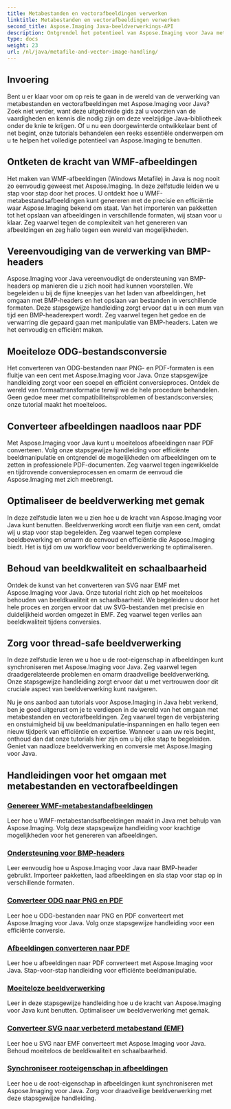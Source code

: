 ```yaml
---
title: Metabestanden en vectorafbeeldingen verwerken
linktitle: Metabestanden en vectorafbeeldingen verwerken
second_title: Aspose.Imaging Java-beeldverwerkings-API
description: Ontgrendel het potentieel van Aspose.Imaging voor Java met onze stapsgewijze tutorials. Maak eenvoudig WMF-metabestand-images, verwerkt BMP-headers en meer.
type: docs
weight: 23
url: /nl/java/metafile-and-vector-image-handling/
---
```

## Invoering

Bent u er klaar voor om op reis te gaan in de wereld van de verwerking van metabestanden en vectorafbeeldingen met Aspose.Imaging voor Java? Zoek niet verder, want deze uitgebreide gids zal u voorzien van de vaardigheden en kennis die nodig zijn om deze veelzijdige Java-bibliotheek onder de knie te krijgen. Of u nu een doorgewinterde ontwikkelaar bent of net begint, onze tutorials behandelen een reeks essentiële onderwerpen om u te helpen het volledige potentieel van Aspose.Imaging te benutten.

## Ontketen de kracht van WMF-afbeeldingen

Het maken van WMF-afbeeldingen (Windows Metafile) in Java is nog nooit zo eenvoudig geweest met Aspose.Imaging. In deze zelfstudie leiden we u stap voor stap door het proces. U ontdekt hoe u WMF-metabestandsafbeeldingen kunt genereren met de precisie en efficiëntie waar Aspose.Imaging bekend om staat. Van het importeren van pakketten tot het opslaan van afbeeldingen in verschillende formaten, wij staan voor u klaar. Zeg vaarwel tegen de complexiteit van het genereren van afbeeldingen en zeg hallo tegen een wereld van mogelijkheden.

## Vereenvoudiging van de verwerking van BMP-headers

Aspose.Imaging voor Java vereenvoudigt de ondersteuning van BMP-headers op manieren die u zich nooit had kunnen voorstellen. We begeleiden u bij de fijne kneepjes van het laden van afbeeldingen, het omgaan met BMP-headers en het opslaan van bestanden in verschillende formaten. Deze stapsgewijze handleiding zorgt ervoor dat u in een mum van tijd een BMP-headerexpert wordt. Zeg vaarwel tegen het gedoe en de verwarring die gepaard gaan met manipulatie van BMP-headers. Laten we het eenvoudig en efficiënt maken.

## Moeiteloze ODG-bestandsconversie

Het converteren van ODG-bestanden naar PNG- en PDF-formaten is een fluitje van een cent met Aspose.Imaging voor Java. Onze stapsgewijze handleiding zorgt voor een soepel en efficiënt conversieproces. Ontdek de wereld van formaattransformatie terwijl we de hele procedure behandelen. Geen gedoe meer met compatibiliteitsproblemen of bestandsconversies; onze tutorial maakt het moeiteloos.

## Converteer afbeeldingen naadloos naar PDF

Met Aspose.Imaging voor Java kunt u moeiteloos afbeeldingen naar PDF converteren. Volg onze stapsgewijze handleiding voor efficiënte beeldmanipulatie en ontgrendel de mogelijkheden om afbeeldingen om te zetten in professionele PDF-documenten. Zeg vaarwel tegen ingewikkelde en tijdrovende conversieprocessen en omarm de eenvoud die Aspose.Imaging met zich meebrengt.

## Optimaliseer de beeldverwerking met gemak

In deze zelfstudie laten we u zien hoe u de kracht van Aspose.Imaging voor Java kunt benutten. Beeldverwerking wordt een fluitje van een cent, omdat wij u stap voor stap begeleiden. Zeg vaarwel tegen complexe beeldbewerking en omarm de eenvoud en efficiëntie die Aspose.Imaging biedt. Het is tijd om uw workflow voor beeldverwerking te optimaliseren.

## Behoud van beeldkwaliteit en schaalbaarheid

Ontdek de kunst van het converteren van SVG naar EMF met Aspose.Imaging voor Java. Onze tutorial richt zich op het moeiteloos behouden van beeldkwaliteit en schaalbaarheid. We begeleiden u door het hele proces en zorgen ervoor dat uw SVG-bestanden met precisie en duidelijkheid worden omgezet in EMF. Zeg vaarwel tegen verlies aan beeldkwaliteit tijdens conversies.

## Zorg voor thread-safe beeldverwerking

In deze zelfstudie leren we u hoe u de root-eigenschap in afbeeldingen kunt synchroniseren met Aspose.Imaging voor Java. Zeg vaarwel tegen draadgerelateerde problemen en omarm draadveilige beeldverwerking. Onze stapsgewijze handleiding zorgt ervoor dat u met vertrouwen door dit cruciale aspect van beeldverwerking kunt navigeren.

Nu je ons aanbod aan tutorials voor Aspose.Imaging in Java hebt verkend, ben je goed uitgerust om je te verdiepen in de wereld van het omgaan met metabestanden en vectorafbeeldingen. Zeg vaarwel tegen de verbijstering en onstuimigheid bij uw beeldmanipulatie-inspanningen en hallo tegen een nieuw tijdperk van efficiëntie en expertise. Wanneer u aan uw reis begint, onthoud dan dat onze tutorials hier zijn om u bij elke stap te begeleiden. Geniet van naadloze beeldverwerking en conversie met Aspose.Imaging voor Java.
## Handleidingen voor het omgaan met metabestanden en vectorafbeeldingen
### [Genereer WMF-metabestandafbeeldingen](./generate-wmf-metafile-images/)
Leer hoe u WMF-metabestandsafbeeldingen maakt in Java met behulp van Aspose.Imaging. Volg deze stapsgewijze handleiding voor krachtige mogelijkheden voor het genereren van afbeeldingen.
### [Ondersteuning voor BMP-headers](./bmp-header-support/)
Leer eenvoudig hoe u Aspose.Imaging voor Java naar BMP-header gebruikt. Importeer pakketten, laad afbeeldingen en sla stap voor stap op in verschillende formaten.
### [Converteer ODG naar PNG en PDF](./odg-file-format-support/)
Leer hoe u ODG-bestanden naar PNG en PDF converteert met Aspose.Imaging voor Java. Volg onze stapsgewijze handleiding voor een efficiënte conversie.
### [Afbeeldingen converteren naar PDF](./pdf-dpi-settings-configuration/)
Leer hoe u afbeeldingen naar PDF converteert met Aspose.Imaging voor Java. Stap-voor-stap handleiding voor efficiënte beeldmanipulatie.
### [Moeiteloze beeldverwerking](./otg-file-format-support/)
Leer in deze stapsgewijze handleiding hoe u de kracht van Aspose.Imaging voor Java kunt benutten. Optimaliseer uw beeldverwerking met gemak.
### [Converteer SVG naar verbeterd metabestand (EMF)](./convert-svg-to-enhanced-metafile/)
Leer hoe u SVG naar EMF converteert met Aspose.Imaging voor Java. Behoud moeiteloos de beeldkwaliteit en schaalbaarheid.
### [Synchroniseer rooteigenschap in afbeeldingen](./synchronize-root-property-in-images/)
Leer hoe u de root-eigenschap in afbeeldingen kunt synchroniseren met Aspose.Imaging voor Java. Zorg voor draadveilige beeldverwerking met deze stapsgewijze handleiding.
